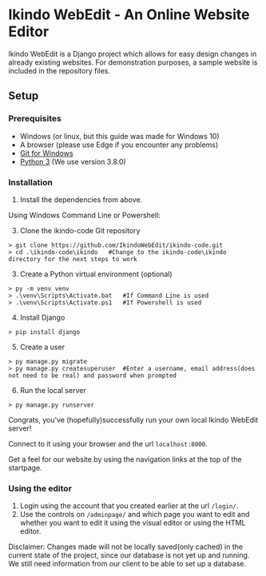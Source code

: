 # Ikindo WebEdit - An Online Website Editor
Ikindo WebEdit is a Django project which allows for easy design changes in already existing websites.
For demonstration purposes, a sample website is included in the repository files.

## Setup
### Prerequisites
- Windows (or linux, but this guide was made for Windows 10)
- A browser (please use Edge if you encounter any problems)
- [Git for Windows](https://git-scm.com/downloads)
- [Python 3](https://www.python.org/downloads/) (We use version 3.8.0)

### Installation
1. Install the dependencies from above.

Using Windows Command Line or Powershell:

3. Clone the ikindo-code Git repository
```
> git clone https://github.com/IkindoWebEdit/ikindo-code.git
> cd .\ikindo-code\ikindo   #Change to the ikindo-code\ikindo directory for the next steps to work
```
3. Create a Python virtual environment (optional)
```
> py -m venv venv
> .\venv\Scripts\Activate.bat   #If Command Line is used
> .\venv\Scripts\Activate.ps1   #If Powershell is used
```

4. Install Django
```
> pip install django
```

5. Create a user
```
> py manage.py migrate
> py manage.py createsuperuser  #Enter a username, email address(does not need to be real) and password when prompted
```

6. Run the local server
```
> py manage.py runserver
```

Congrats, you've (hopefully)successfully run your own local Ikindo WebEdit server!

Connect to it using your browser and the url `localhost:8000`.

Get a feel for our website by using the navigation links at the top of the startpage.

### Using the editor

1. Login using the account that you created earlier at the url `/login/`.
2. Use the controls on `/adminpage/` and which page you want to edit and whether you want to edit it using the visual editor or using the HTML editor.

Disclaimer: Changes made will not be locally saved(only cached) in the current state of the project, since our database is not yet up and running. We still need information from our client to be able to set up a database.
